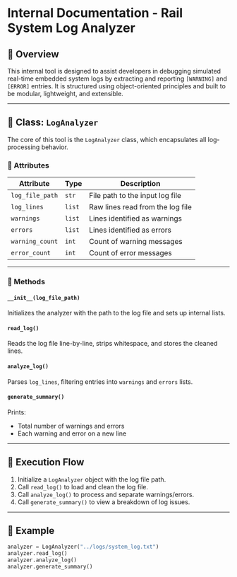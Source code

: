 # Internal Documentation - Rail System Log Analyzer

## 📘 Overview

This internal tool is designed to assist developers in debugging simulated real-time embedded system logs by extracting and reporting `[WARNING]` and `[ERROR]` entries. It is structured using object-oriented principles and built to be modular, lightweight, and extensible.

---

## 🧠 Class: `LogAnalyzer`

The core of this tool is the `LogAnalyzer` class, which encapsulates all log-processing behavior.

### 🔹 Attributes

| Attribute         | Type    | Description                                      |
|------------------|---------|--------------------------------------------------|
| `log_file_path`   | `str`   | File path to the input log file                  |
| `log_lines`       | `list`  | Raw lines read from the log file                 |
| `warnings`        | `list`  | Lines identified as warnings                     |
| `errors`          | `list`  | Lines identified as errors                       |
| `warning_count`   | `int`   | Count of warning messages                        |
| `error_count`     | `int`   | Count of error messages                          |

---

### 🔹 Methods

#### `__init__(log_file_path)`
Initializes the analyzer with the path to the log file and sets up internal lists.

#### `read_log()`
Reads the log file line-by-line, strips whitespace, and stores the cleaned lines.

#### `analyze_log()`
Parses `log_lines`, filtering entries into `warnings` and `errors` lists.

#### `generate_summary()`
Prints:
- Total number of warnings and errors
- Each warning and error on a new line

---

## 🔄 Execution Flow

1. Initialize a `LogAnalyzer` object with the log file path.
2. Call `read_log()` to load and clean the log file.
3. Call `analyze_log()` to process and separate warnings/errors.
4. Call `generate_summary()` to view a breakdown of log issues.

---

## 🧪 Example

```python
analyzer = LogAnalyzer("../logs/system_log.txt")
analyzer.read_log()
analyzer.analyze_log()
analyzer.generate_summary()
